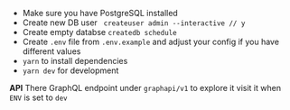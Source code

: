 - Make sure you have PostgreSQL installed
- Create new DB user ` createuser admin --interactive // y`
- Create empty databse `createdb schedule`
- Create `.env` file from `.env.example` and adjust your config if you have different values
- `yarn` to install dependencies
- `yarn dev` for development


**API**
There GraphQL endpoint under `graphapi/v1` to explore it visit it when `ENV` is set to `dev`
